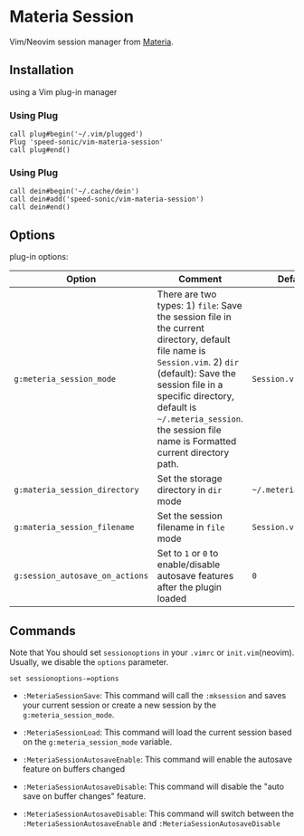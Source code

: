 # Materia Session
Vim/Neovim session manager from [Materia](https://github.com/speed-sonic/vim-materia).

## Installation
using a Vim plug-in manager

### Using Plug
```vimscript
call plug#begin('~/.vim/plugged')
Plug 'speed-sonic/vim-materia-session'
call plug#end()
```

### Using Plug
```vimscript
call dein#begin('~/.cache/dein')
call dein#add('speed-sonic/vim-materia-session')
call dein#end()
```

## Options
plug-in options:

| Option | Comment | Default |
| -------- | ------ | ------ |
| `g:meteria_session_mode` | There are two types: 1) `file`: Save the session file in the current directory, default file name is `Session.vim`.  2) `dir` (default): Save the session file in a specific directory, default is `~/.meteria_session`. the session file name is Formatted current directory path. | `Session.vim` |
| `g:materia_session_directory` | Set the storage directory in `dir` mode | `~/.meteria_session` |
| `g:materia_session_filename` | Set the session filename in `file` mode | `Session.vim` |
| `g:session_autosave_on_actions` | Set to `1` or `0` to enable/disable autosave features after the plugin loaded | `0` |

## Commands
Note that You should set `sessionoptions` in your `.vimrc` or `init.vim`(neovim). Usually, we disable the `options` parameter.
```vim
set sessionoptions-=options
```

- `:MeteriaSessionSave`: This command will call the `:mksession` and saves your current session or create a new session by the `g:meteria_session_mode`.

- `:MeteriaSessionLoad`: This command will load the current session based on the `g:meteria_session_mode` variable.

- `:MeteriaSessionAutosaveEnable`: This command will enable the autosave feature on buffers changed

- `:MeteriaSessionAutosaveDisable`: This command will disable the "auto save on buffer changes" feature.

- `:MeteriaSessionAutosaveDisable`: This command will switch between the `:MeteriaSessionAutosaveEnable` and `:MeteriaSessionAutosaveDisable`
